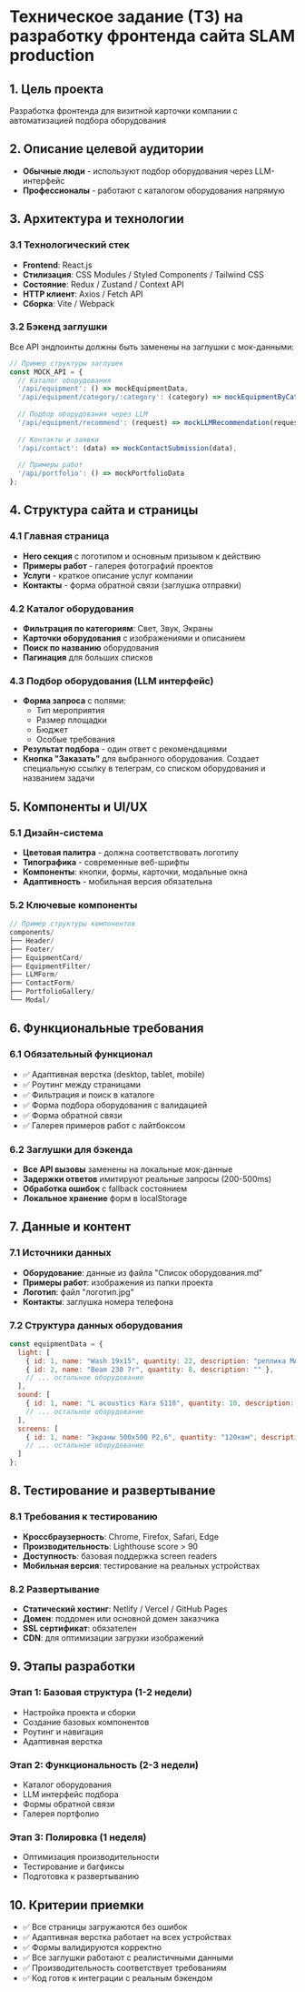 # Техническое задание (ТЗ) на разработку фронтенда сайта SLAM production

## 1. Цель проекта

Разработка фронтенда для визитной карточки компании с автоматизацией подбора оборудования

## 2. Описание целевой аудитории

- **Обычные люди** - используют подбор оборудования через LLM-интерфейс
- **Профессионалы** - работают с каталогом оборудования напрямую

## 3. Архитектура и технологии

### 3.1 Технологический стек

- **Frontend**: React.js 
- **Стилизация**: CSS Modules / Styled Components / Tailwind CSS
- **Состояние**: Redux / Zustand / Context API
- **HTTP клиент**: Axios / Fetch API
- **Сборка**: Vite / Webpack

### 3.2 Бэкенд заглушки

Все API эндпоинты должны быть заменены на заглушки с мок-данными:

```javascript
// Пример структуры заглушек
const MOCK_API = {
  // Каталог оборудования
  '/api/equipment': () => mockEquipmentData,
  '/api/equipment/category/:category': (category) => mockEquipmentByCategory(category),
  
  // Подбор оборудования через LLM
  '/api/equipment/recommend': (request) => mockLLMRecommendation(request),
  
  // Контакты и заявки
  '/api/contact': (data) => mockContactSubmission(data),
  
  // Примеры работ
  '/api/portfolio': () => mockPortfolioData
};
```

## 4. Структура сайта и страницы

### 4.1 Главная страница

- **Hero секция** с логотипом и основным призывом к действию
- **Примеры работ** - галерея фотографий проектов
- **Услуги** - краткое описание услуг компании
- **Контакты** - форма обратной связи (заглушка отправки)

### 4.2 Каталог оборудования

- **Фильтрация по категориям**: Свет, Звук, Экраны
- **Карточки оборудования** с изображениями и описанием
- **Поиск по названию** оборудования
- **Пагинация** для больших списков

### 4.3 Подбор оборудования (LLM интерфейс)

- **Форма запроса** с полями:
  - Тип мероприятия
  - Размер площадки
  - Бюджет
  - Особые требования
- **Результат подбора** - один ответ с рекомендациями
- **Кнопка "Заказать"** для выбранного оборудования. Создает специальную ссылку в телеграм, со списком оборудования и названием задачи

## 5. Компоненты и UI/UX

### 5.1 Дизайн-система

- **Цветовая палитра** - должна соответствовать логотипу
- **Типографика** - современные веб-шрифты
- **Компоненты**: кнопки, формы, карточки, модальные окна
- **Адаптивность** - мобильная версия обязательна

### 5.2 Ключевые компоненты

```jsx
// Пример структуры компонентов
components/
├── Header/
├── Footer/
├── EquipmentCard/
├── EquipmentFilter/
├── LLMForm/
├── ContactForm/
├── PortfolioGallery/
└── Modal/
```

## 6. Функциональные требования

### 6.1 Обязательный функционал

- ✅ Адаптивная верстка (desktop, tablet, mobile)
- ✅ Роутинг между страницами
- ✅ Фильтрация и поиск в каталоге
- ✅ Форма подбора оборудования с валидацией
- ✅ Форма обратной связи
- ✅ Галерея примеров работ с лайтбоксом

### 6.2 Заглушки для бэкенда

- **Все API вызовы** заменены на локальные мок-данные
- **Задержки ответов** имитируют реальные запросы (200-500ms)
- **Обработка ошибок** с fallback состоянием
- **Локальное хранение** форм в localStorage

## 7. Данные и контент

### 7.1 Источники данных

- **Оборудование**: данные из файла "Список оборудования.md"
- **Примеры работ**: изображения из папки проекта
- **Логотип**: файл "логотип.jpg"
- **Контакты**: заглушка номера телефона

### 7.2 Структура данных оборудования

```javascript
const equipmentData = {
  light: [
    { id: 1, name: "Wash 19x15", quantity: 22, description: "реплика MAC Aura" },
    { id: 2, name: "Beam 230 7r", quantity: 8, description: "" },
    // ... остальное оборудование
  ],
  sound: [
    { id: 1, name: "L acoustics Kara S118", quantity: 10, description: "" },
    // ... остальное оборудование
  ],
  screens: [
    { id: 1, name: "Экраны 500х500 Р2,6", quantity: "120квм", description: "" },
    // ... остальное оборудование
  ]
};
```

## 8. Тестирование и развертывание

### 8.1 Требования к тестированию

- **Кроссбраузерность**: Chrome, Firefox, Safari, Edge
- **Производительность**: Lighthouse score > 90
- **Доступность**: базовая поддержка screen readers
- **Мобильная версия**: тестирование на реальных устройствах

### 8.2 Развертывание

- **Статический хостинг**: Netlify / Vercel / GitHub Pages
- **Домен**: поддомен или основной домен заказчика
- **SSL сертификат**: обязателен
- **CDN**: для оптимизации загрузки изображений

## 9. Этапы разработки

### Этап 1: Базовая структура (1-2 недели)

- Настройка проекта и сборки
- Создание базовых компонентов
- Роутинг и навигация
- Адаптивная верстка

### Этап 2: Функциональность (2-3 недели)

- Каталог оборудования
- LLM интерфейс подбора
- Формы обратной связи
- Галерея портфолио

### Этап 3: Полировка (1 неделя)

- Оптимизация производительности
- Тестирование и багфиксы
- Подготовка к развертыванию

## 10. Критерии приемки

- ✅ Все страницы загружаются без ошибок
- ✅ Адаптивная верстка работает на всех устройствах
- ✅ Формы валидируются корректно
- ✅ Все заглушки работают с реалистичными данными
- ✅ Производительность соответствует требованиям
- ✅ Код готов к интеграции с реальным бэкендом
